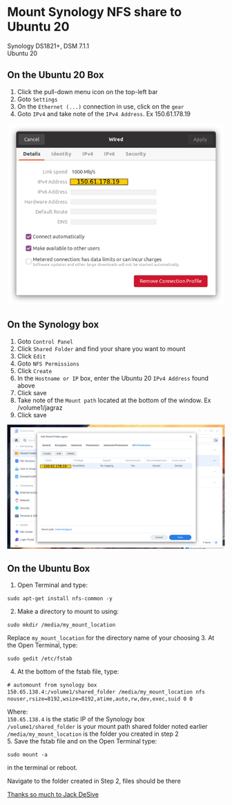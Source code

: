# Mount Synology NFS share to Ubuntu 20
Synology DS1821+, DSM 7.1.1  
Ubuntu 20

## On the Ubuntu 20 Box
1. Click the pull-down menu icon on the top-left bar
2. Goto `Settings`
3. On the `Ethernet (...)` connection in use, click on the `gear`
4. Goto `IPv4` and take note of the `IPv4 Address`. Ex 150.61.178.19

![IPv4 Address](images/screenshot0.png)

## On the Synology box
1. Goto `Control Panel`
2. Click `Shared Folder` and find your share you want to mount
3. Click `Edit`
4. Goto `NFS Permissions`
5. Click `Create`
6. In the `Hostname or IP` box, enter the Ubuntu 20 `IPv4 Address` found above
7. Click save
8. Take note of the `Mount path` located at the bottom of the window. Ex /volume1/jagraz
9. Click save

![Shared Folders](images/screenshot1.png)

## On the Ubuntu Box
1. Open Terminal and type: 
```text 
sudo apt-get install nfs-common -y
```
2. Make a directory to mount to using:
```text 
sudo mkdir /media/my_mount_location
```
Replace `my_mount_location` for the directory name of your choosing
3. At the Open Terminal, type:
```text 
sudo gedit /etc/fstab
```
4. At the bottom of the fstab file, type:
```text
# automount from synology box
150.65.138.4:/volume1/shared_folder /media/my_mount_location nfs nouser,rsize=8192,wsize=8192,atime,auto,rw,dev,exec,suid 0 0
```
Where:  
`150.65.138.4` is the static IP of the Synology box  
`/volume1/shared_folder` is your mount path shared folder noted earlier  
`/media/my_mount_location` is the folder you created in step 2  
5. Save the fstab file and on the Open Terminal type:
```text 
sudo mount -a
```
in the terminal or reboot.  
  
Navigate to the folder created in Step 2, files should be there

[Thanks so much to Jack DeSive](https://gist.github.com/jdesive/07139df545a6fd6adf03f6a3b9075814)

